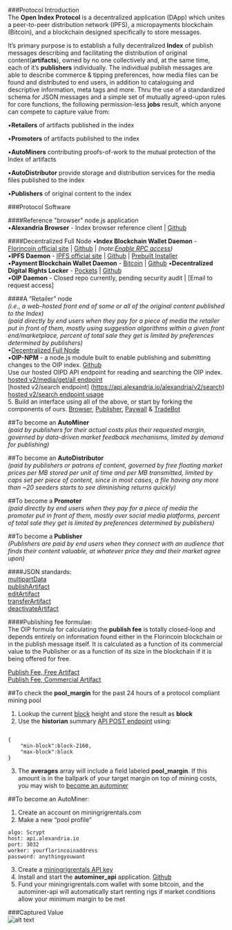 ###Protocol Introduction  
The **Open Index Protocol** is a decentralized application (DApp) which unites a peer-to-peer distribution network (IPFS), a micropayments blockchain (Bitcoin), and a blockchain designed specifically to store messages.  

It’s primary purpose is to establish a fully decentralized **Index** of publish messages describing and facilitating the distribution of original content(**artifacts**), owned by no one collectively and, at the same time, each of it’s **publishers** individually. The individual publish messages are able to describe commerce & tipping preferences, how media files can be found and distributed to end users, in addition to cataloguing and descriptive information, meta tags and more. Thru the use of a standardized schema for JSON messages and a simple set of mutually agreed-upon rules for core functions, the following permission-less **jobs** result, which anyone can compete to capture value from:  

•**Retailers** of artifacts published in the index

•**Promoters** of artifacts published to the index  

•**AutoMiners** contributing proofs-of-work to the mutual protection of the Index of artifacts  

•**AutoDistributor** provide storage and distribution services for the media files published to the index 

•**Publishers** of original content  to the index  

###Protocol Software  

####Reference "browser" node.js application  
•**Alexandria Browser** - Index browser reference client  |  [Github](https://github.com/dloa/alexandria-browser)  

####Decentralized Full Node
•**Index Blockchain Wallet Daemon** - [Florincoin official site](http://florincoin.org/)  |  [Github](https://github.com/florincoin/florincoin)  |  *(note:[Enable RPC access](https://github.com/dloa/alexandria-docs/blob/master/florincoin-lin64-install.md))*  
•**IPFS Daemon** - [IPFS official site](https://ipfs.io/)  |  [Github](https://github.com/ipfs/go-ipfs)  |  [Prebuilt Installer](https://ipfs.io/docs/install/)  
•**Payment Blockchain Wallet Daemon** - [Bitcoin](https://bitcoin.org/)  |  [Github](https://github.com/bitcoin/bitcoin/)
•**Decentralized Digital Rights Locker** - [Pockets](http://pockets.tokenly.com/)  |  [Github](https://github.com/tokenly/pockets)  
•**OIP Daemon** - Closed repo currently, pending security audit  |  [Email to request access]  

####A “Retailer” node  
*(i.e., a web-hosted front end of some or all of the original content published to the Index)*  
*(paid directly by end users when they pay for a piece of media the retailer put in front of them, mostly using suggestion algorithms within a given front end/marketplace, percent of total sale they get is limited by preferences determined by publishers)*  
•[Decentralized Full Node](#decentralized-full-node)  
•**OIP-NPM** - a node.js module built to enable publishing and submitting changes to the OIP index. [Github](https://github.com/dloa/oip-npm)  
Use our hosted OIPD API endpoint for reading and searching the OIP index.  
[hosted v2/media/get/all endpoint](https://api.alexandria.io/alexandria/v2/media/get/all)  
[hosted v2/search endpoint] (https://api.alexandria.io/alexandria/v2/search)  
[hosted v2/search endpoint usage](https://api.alexandria.io/docs/#get-a-specific-artifact)  
5. Build an interface using all of the above, or start by forking the components of ours. [Browser](https://github.com/dloa/alexandria-browser), [Publisher](https://github.com/dloa/publisher-web), [Paywall](https://github.com/dloa/paywall-web) & [TradeBot](https://github.com/dloa/alexandria-tradebot)  

##To become an **AutoMiner**  
*(paid by publishers for their actual costs plus their requested margin, governed by data-driven market feedback mechanisms, limited by demand for publishing)*  

##To become an **AutoDistributor**  
*(paid by publishers or patrons of content, governed by free floating market prices per MB stored per unit of time and per MB transmitted, limited by caps set per piece of content, since in most cases, a file having any more than ~20 seeders starts to see diminishing returns quickly)*  

##To become a **Promoter**  
*(paid directly by end users when they pay for a piece of media the promoter put in front of them, mostly over social media platforms, percent of total sale they get is limited by preferences determined by publishers)*  

##To become a **Publisher**  
*(Publishers are paid by end users when they connect with an audience that finds their content valuable, at whatever price they and their market agree upon)* 

####JSON standards:  
[multipartData](https://github.com/dloa/media-protocol#multipart-data)  
[publishArtifact](https://github.com/dloa/media-protocol#publish-artifact)  
[editArtifact](https://github.com/dloa/media-protocol#edit-artifact)  
[transferArtifact](https://github.com/dloa/media-protocol#transfer-artifact)  
[deactivateArtifact](https://github.com/dloa/media-protocol#deactivate-artifact)  

####Publishing fee formulae:  
The OIP formula for calculating the **publish fee** is totally closed-loop and depends entirely on information found either in the Florincoin blockchain or in the publish message itself. It is calculated as a function of its commercial value to the Publisher or as a function of its size in the blockchain if it is being offered for free.  
  
[Publish Fee, Free Artifact](https://github.com/dloa/sdk/blob/master/formulae.md#pf)  
[Publish Fee, Commercial Artifact](https://github.com/dloa/sdk/blob/master/formulae.md#pc)

##To check the **pool_margin** for the past 24 hours of a protocol compliant mining pool  
1.  Lookup the current [block](https://api.alexandria.io/florincoin/getMiningInfo) height and store the result as **block**  
2.  Use the **historian** summary [API POST endpoint](https://api.alexandria.io/alexandria/v1/historian/summary) using:
<pre><code>
{
    "min-block":block-2160,
    "max-block":block
}
</code></pre>
3.  The **averages** array will include a field labeled **pool_margin**. If this amount is in the ballpark of your target margin on top of mining costs, you may wish to [become an autominer](https://github.com/dloa/sdk#to-become-an-autominer)  

##To become an AutoMiner:  
1.  Create an account on miningrigrentals.com  
2.  Make a new “pool profile”  
<pre><code>algo: Scrypt  
host: api.alexandria.io  
port: 3032  
worker: yourflorincoinaddress  
password: anythingyouwant</code></pre>  
3.  Create a [miningrigrentals API key](https://www.miningrigrentals.com/account/apikey)  
4.  Install and start the **autominer_api** application. [Github](https://github.com/dloa/autominer-api)  
5.  Fund your miningrigrentals.com wallet with some bitcoin, and the autominer-api will automatically start renting rigs if market conditions allow your minimum margin to be met  


###Captured Value  
![alt text](https://raw.githubusercontent.com/dloa/sdk/master/captured%20value%20stack.png "Value Capture Stack")  
